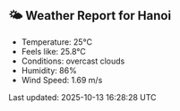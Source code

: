 <!-- WEATHER-START -->
## 🌤 Weather Report for Hanoi

- Temperature: 25°C
- Feels like: 25.8°C
- Conditions: overcast clouds
- Humidity: 86%
- Wind Speed: 1.69 m/s

Last updated: 2025-10-13 16:28:28 UTC
<!-- WEATHER-END -->
